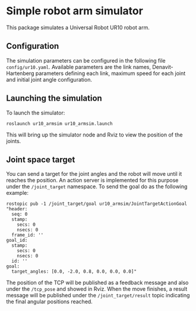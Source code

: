 # Simple robot arm simulator

This package simulates a Universal Robot UR10 robot arm.

## Configuration

The simulation parameters can be configured in the following file `config/ur10.yaml`.
Available parameters are the link names, Denavit-Hartenberg parameters defining each link, maximum speed for each joint and initial joint angle configuration.

## Launching the simulation

To launch the simulator:
```
roslaunch ur10_armsim ur10_armsim.launch
```

This will bring up the simulator node and Rviz to view the position of the joints.

## Joint space target

You can send a target for the joint angles and the robot will move until it reaches the position.
An action server is implemented for this purpose under the `/joint_target` namespace. To send the goal do as the following example:
```
rostopic pub -1 /joint_target/goal ur10_armsim/JointTargetActionGoal "header:
  seq: 0
  stamp:
    secs: 0
    nsecs: 0
  frame_id: ''
goal_id:
  stamp:
    secs: 0
    nsecs: 0
  id: ''
goal:
  target_angles: [0.0, -2.0, 0.8, 0.0, 0.0, 0.0]" 

```

The position of the TCP will be published as a feedback message and also under the `/tcp_pose` and showed in Rviz.
When the move finishes, a result message will be published under the `/joint_target/result` topic indicating the final angular positions reached.


